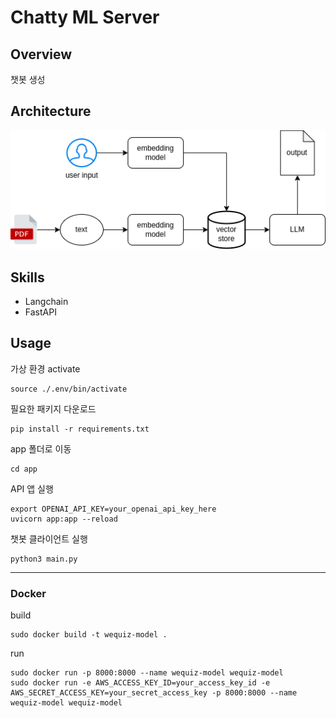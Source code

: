 # Chatty ML Server

## Overview
챗봇 생성

## Architecture

<img src="./assets/ML_architecture.png">

## Skills
- Langchain
- FastAPI

## Usage
가상 환경 activate
```
source ./.env/bin/activate
```

필요한 패키지 다운로드
```
pip install -r requirements.txt
```

app 폴더로 이동
```
cd app
```

API 앱 실행
```
export OPENAI_API_KEY=your_openai_api_key_here
uvicorn app:app --reload
```

챗봇 클라이언트 실행
```
python3 main.py
```
---

### Docker

build
```shell
sudo docker build -t wequiz-model .
```

run
```shell
sudo docker run -p 8000:8000 --name wequiz-model wequiz-model
sudo docker run -e AWS_ACCESS_KEY_ID=your_access_key_id -e AWS_SECRET_ACCESS_KEY=your_secret_access_key -p 8000:8000 --name wequiz-model wequiz-model
```